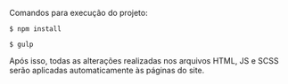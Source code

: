 Comandos para execução do projeto:

```console
$ npm install

$ gulp
```

Após isso, todas as alterações realizadas nos arquivos HTML, JS e SCSS serão aplicadas automaticamente às páginas do site.
